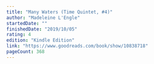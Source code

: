 ```yaml
---
title: "Many Waters (Time Quintet, #4)"
author: "Madeleine L'Engle"
startedDate: ""
finishedDate: "2019/10/05"
rating: 4
edition: "Kindle Edition"
link: "https://www.goodreads.com/book/show/10838718"
pageCount: 368
---
```




